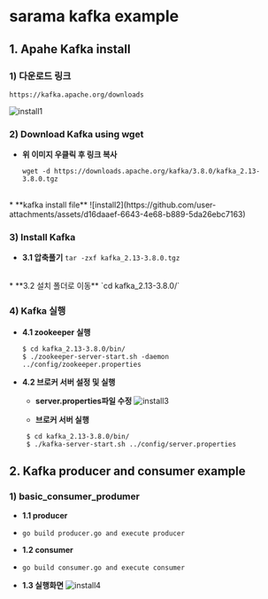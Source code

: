 # sarama kafka example

## 1. Apahe Kafka install
### 1) 다운로드 링크
    https://kafka.apache.org/downloads

![install1](https://github.com/user-attachments/assets/e7ce4e69-6bdd-4145-8de3-d84f3c7e7181)

### 2) Download Kafka using wget
* **위 이미지 우클릭 후 링크 복사**

    `wget -d https://downloads.apache.org/kafka/3.8.0/kafka_2.13-3.8.0.tgz`
<br/> 
* **kafka install file**
![install2](https://github.com/user-attachments/assets/d16daaef-6643-4e68-b889-5da26ebc7163)
    
### 3) Install Kafka
 * **3.1 압축풀기**
    `tar -zxf kafka_2.13-3.8.0.tgz`
<br/> 
 * **3.2 설치 폴더로 이동**
    `cd kafka_2.13-3.8.0/`

### 4) Kafka 실행
 * **4.1 zookeeper 실행** 
    ```
    $ cd kafka_2.13-3.8.0/bin/
    $ ./zookeeper-server-start.sh -daemon ../config/zookeeper.properties
    ```

 * **4.2 브로커 서버 설정 및 실행** 
   - **server.properties파일 수정**
   ![install3](https://github.com/user-attachments/assets/5f427025-c0f9-4295-81f5-5045052656a7)

   - **브로커 서버 실행**
   ```
    $ cd kafka_2.13-3.8.0/bin/
    $ ./kafka-server-start.sh ../config/server.properties
    ```
 
 ## 2. Kafka producer and consumer example
 ### 1) basic_consumer_produmer
 * **1.1 producer**
  - `go build producer.go and execute producer`
  
 * **1.2 consumer**
  - `go build consumer.go and execute consumer`

 * **1.3 실행화면**
 ![install4](https://github.com/user-attachments/assets/4c8015b6-bf74-4308-9dc0-cf68c129a1ad)